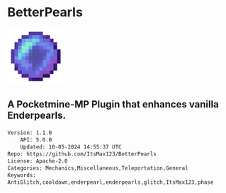 # BetterPearls
<img src="https://raw.githubusercontent.com/ItsMax123/BetterPearls/477d72f91674e0ac44a2eacf8d12d82438646018/BetterPearls.png" width="128" height="128" />

## A Pocketmine-MP Plugin that enhances vanilla Enderpearls.
```properties
Version: 1.1.0
    API: 5.0.0
    Updated: 10-05-2024 14:55:37 UTC
Repo: https://github.com/ItsMax123/BetterPearls
License: Apache-2.0
Categories: Mechanics,Miscellaneous,Teleportation,General
Keywords: AntiGlitch,cooldown,enderpearl,enderpearls,glitch,ItsMax123,phase
```